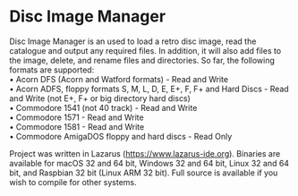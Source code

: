# Disc Image Manager
Disc Image Manager is an used to load a retro disc image, read the catalogue and output any required files. In addition, it will also add files to the image, delete, and rename files and directories. So far, the following formats are supported:<br>
• Acorn DFS (Acorn and Watford formats) - Read and Write<br>
• Acorn ADFS, floppy formats S, M, L, D, E, E+, F, F+ and Hard Discs - Read and Write (not E+, F+ or big directory hard discs)<br>
• Commodore 1541 (not 40 track) - Read and Write<br>
• Commodore 1571 - Read and Write<br>
• Commodore 1581 - Read and Write<br>
• Commodore AmigaDOS floppy and hard discs - Read Only<br>

Project was written in Lazarus (https://www.lazarus-ide.org). Binaries are available for macOS 32 and 64 bit, Windows 32 and 64 bit, Linux 32 and 64 bit, and Raspbian 32 bit (Linux ARM 32 bit). Full source is available if you wish to compile for other systems.<br>

